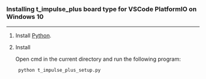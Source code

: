 
### Installing t_impulse_plus board type for VSCode PlatformIO on Windows 10

* * *
1. Install [Python](https://www.python.org/downloads/).
    
2. Install
    
    Open cmd in the current directory and run the following program:
    
        python t_impulse_plus_setup.py